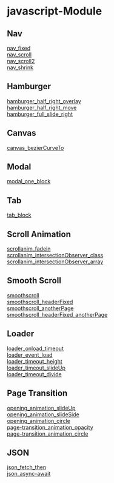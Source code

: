 
# javascript-Module

## Nav
[nav_fixed](https://yoshfrog.github.io/javascript-module/nav/nav_fixed.html)<br>
[nav_scroll](https://yoshfrog.github.io/javascript-module/nav/nav_scroll.html)<br>
[nav_scroll2](https://yoshfrog.github.io/javascript-module/nav/nav_scroll2.html)<br>
[nav_shrink](https://yoshfrog.github.io/javascript-module/nav/nav_shrink.html)<br>


## Hamburger
[hamburger_half_right_overlay](https://yoshfrog.github.io/javascript-module/hamburger/hamburger_half_right_overlay.html)<br>
[hamburger_half_right_move](https://yoshfrog.github.io/javascript-module/hamburger/hamburger_half_right_move.html)<br>
[hamburger_full_slide_right](https://yoshfrog.github.io/javascript-module/hamburger/hamburger_full_slide_right.html)<br>


## Canvas
[canvas_bezierCurveTo](https://yoshfrog.github.io/javascript-module/canvas/canvas_bezierCurveTo.html)<br>

## Modal
[modal_one_block](https://yoshfrog.github.io/javascript-module/modal/modal_one_block.html)<br>

## Tab
[tab_block](https://yoshfrog.github.io/javascript-module/tab/tab_block.html)<br>

## Scroll Animation
[scrollanim_fadein](https://yoshfrog.github.io/javascript-module/scrollanim/scrollanim_fadein.html)<br>
[scrollanim_intersectionObserver_class](https://yoshfrog.github.io/javascript-module/scrollanim/scrollanim_intersectionObserver_class.html)<br>
[scrollanim_intersectionObserver_array](https://yoshfrog.github.io/javascript-module/scrollanim/scrollanim_intersectionObserver_array.html)<br>

## Smooth Scroll
[smoothscroll](https://yoshfrog.github.io/javascript-module/smoothscroll/smoothscroll.html)<br>
[smoothscroll_headerFixed](https://yoshfrog.github.io/javascript-module/smoothscroll/smoothscroll_headerFixed.html)<br>
[smoothscroll_anotherPage](https://yoshfrog.github.io/javascript-module/smoothscroll/smoothscroll_anotherPage.html)<br>
[smoothscroll_headerFixed_anotherPage](https://yoshfrog.github.io/javascript-module/smoothscroll/smoothscroll_headerFixed_anotherPage.html)<br>

## Loader
[loader_onload_timeout](https://yoshfrog.github.io/javascript-module/loader/loader_onload_timeout.html)<br>
[loader_event_load](https://yoshfrog.github.io/javascript-module/loader/loader_event_load.html)<br>
[loader_timeout_height](https://yoshfrog.github.io/javascript-module/loader/loader_timeout_height.html)<br>
[loader_timeout_slideUp](https://yoshfrog.github.io/javascript-module/loader/loader_timeout_slideUp.html)<br>
[loader_timeout_divide](https://yoshfrog.github.io/javascript-module/loader/loader_timeout_divide.html)<br>

## Page Transition
[opening_animation_slideUp](https://yoshfrog.github.io/javascript-module/page-transition/opening_animation_slideUp.html)<br>
[opening_animation_slideSide](https://yoshfrog.github.io/javascript-module/page-transition/opening_animation_slideSide.html)<br>
[opening_animation_circle](https://yoshfrog.github.io/javascript-module/page-transition/opening_animation_circle.html)<br>
[page-transition_animation_opacity](https://yoshfrog.github.io/javascript-module/page-transition/page-transition_animation_opacity.html)<br>
[page-transition_animation_circle](https://yoshfrog.github.io/javascript-module/page-transition/page-transition_animation_circle.html)<br>

## JSON
[json_fetch_then](https://yoshfrog.github.io/javascript-module/JSON/json_fetch_then.html)<br>
[json_async-await](https://yoshfrog.github.io/javascript-module/JSON/json_async-await.html)<br>


